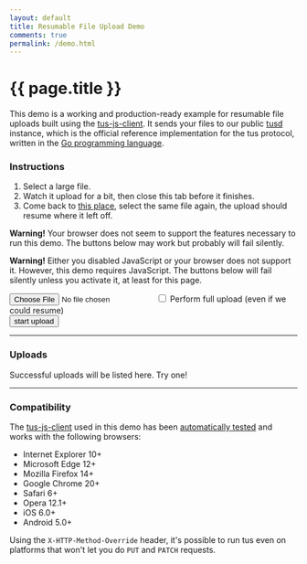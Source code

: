 ```yaml
---
layout: default
title: Resumable File Upload Demo
comments: true
permalink: /demo.html
---
```


# {{ page.title }}

This demo is a working and production-ready example for  resumable file uploads built using the [tus-js-client](https://github.com/tus/tus-js-client).
It sends your files to our public [tusd](https://github.com/tus/tusd) instance, which is the official reference implementation for the tus protocol, written in the [Go programming language](https://golang.org/).

### Instructions

 1. Select a large file.
 2. Watch it upload for a bit, then close this tab before it finishes.
 3. Come back to [this place](https://tus.io/demo.html), select the same file again, the upload should resume where it left off.

<p class="alert hidden" id="support-alert">
  <b>Warning!</b> Your browser does not seem to support the features necessary to run this demo. The buttons below may work but probably will fail silently.
</p>
<noscript>
  <p class="alert">
    <b>Warning!</b> Either you disabled JavaScript or your browser does not support it. However, this demo requires JavaScript. The buttons below  will fail silently unless you activate it, at least for this page.
  </p>
</noscript>

<input type="file">
<label>
  <input type="checkbox" id="resume">
  Perform full upload (even if we could resume)
</label>

<div class="row">
  <div class="nine columns">
    <div class="progress">
      <div class="progress-bar progress-bar-striped" style="width: 0%;"></div>
    </div>
  </div>
  <div class="three columns">
    <button class="u-full-width" id="toggle-btn">start upload</button>
  </div>
</div>

<hr />
<h3>Uploads</h3>
<p class="upload-list">
  Successful uploads will be listed here. Try one!<br>
</p>

---------------------------------------

### Compatibility

The [tus-js-client](https://github.com/tus/tus-js-client) used in
this demo has been [automatically tested](https://travis-ci.org/tus/tus-js-client)
and works with the following browsers:

* Internet Explorer 10+
* Microsoft Edge 12+
* Mozilla Firefox 14+
* Google Chrome 20+
* Safari 6+
* Opera 12.1+
* iOS 6.0+
* Android 5.0+

Using the `X-HTTP-Method-Override` header, it's possible to run tus
even on platforms that won't let you do `PUT` and `PATCH` requests.
